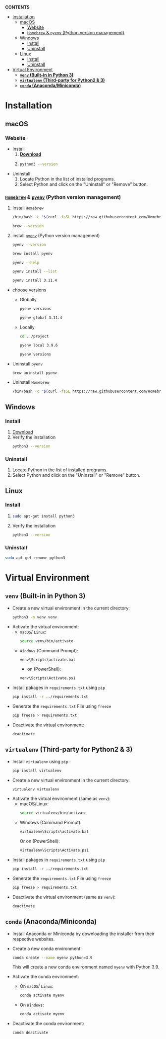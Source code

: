**CONTENTS**
- [Installation](#installation)
  - [macOS](#macos)
    - [Website](#website)
    - [`Homebrew` \& `pyenv` (Python version management)](#homebrew--pyenv-python-version-management)
  - [Windows](#windows)
    - [Install](#install)
    - [Uninstall](#uninstall)
  - [Linux](#linux)
    - [Install](#install-1)
    - [Uninstall](#uninstall-1)
- [Virtual Environment](#virtual-environment)
  - [**`venv` (Built-in in Python 3)**](#venv-built-in-in-python-3)
  - [**`virtualenv` (Third-party for Python2 \& 3)**](#virtualenv-third-party-for-python2--3)
  - [**`conda` (Anaconda/Miniconda)**](#conda-anacondaminiconda)
  

# Installation
## macOS
### Website
  - Install
     1. [**Download**](https://www.python.org/downloads/macos/)
     2. ```bash
        python3 --version
        ```
  - Uninstall
     1. Locate Python in the list of installed programs.
     2. Select Python and click on the "Uninstall" or "Remove" button.
### [`Homebrew`](https://brew.sh/) & [`pyenv`](https://github.com/pyenv/pyenv) (Python version management)
1. Install [`Homebrew`](https://brew.sh/)
   ```bash
   /bin/bash -c "$(curl -fsSL https://raw.githubusercontent.com/Homebrew/install/HEAD/install.sh"
   ```
   ```bash
   brew --version
   ```
2. install [`pyenv`](https://github.com/pyenv/pyenv) (Python version management)
   ```bash
   pyenv --version
   ```
   ```bash
   brew install pyenv
   ```
   ```bash
   pyenv --help
   ```
   ```bash
   pyenv install --list
   ```
   ```bash
   pyenv install 3.11.4
   ```
- choose versions
  - Globally
    ```bash
    pyenv versions
    ```
    ```bash
    pyenv global 3.11.4
    ```
  - Locally
    ```bash
    cd ../project
    ```
    ```bash
    pyenv local 3.9.6
    ```
    ```bash
    pyenv versions
    ```

- Uninstall `pyenv`
   ```bash
   brew uninstall pyenv
   ```
- Uninstall `Homebrew`
   ```bash
   /bin/bash -c "$(curl -fsSL https://raw.githubusercontent.com/Homebrew/install/HEAD/uninstall.sh)"
   ```
## Windows
### Install
   1. [Download](https://www.python.org/downloads/windows/waddawdaw)
   2. Verify the installation
        ```bash
        python3 --version
        ```
### Uninstall
   1. Locate Python in the list of installed programs.
   2. Select Python and click on the "Uninstall" or "Remove" button.

## Linux
### Install
   1. ```bash
      sudo apt-get install python3
      ```
   2. Verify the installation
      ```bash
      python3 --version
      ```
### Uninstall
   ```bash
   sudo apt-get remove python3
   ```

# Virtual Environment
## **`venv` (Built-in in Python 3)**
   - Create a new virtual environment in the current directory:
     ```bash
     python3 -m venv venv
     ```
   - Activate the virtual environment:
     - `macOS`/ `Linux`:
       ```bash
       source venv/bin/activate
       ```
     - `Windows` (Command Prompt):
         ```bash
         venv\Scripts\activate.bat
         ```
       - on (PowerShell):
       ```bash
       venv\Scripts\Activate.ps1
       ```
   - Install pakages in `requirements.txt` using `pip`
     ```bash
     pip install -r ../requirements.txt
     ```
   - Generate the `requirements.txt` File using `freeze`
     ```bash
     pip freeze > requirements.txt
     ```
   - Deactivate the virtual environment:
     ```bash
     deactivate
     ```
## **`virtualenv` (Third-party for Python2 & 3)**
   - Install `virtualenv` using `pip` :
     ```bash
     pip install virtualenv
     ```
   - Create a new virtual environment in the current directory:
     ```bash
     virtualenv virtualenv
     ```
   - Activate the virtual environment (same as `venv`):
     - macOS/Linux:
       ```bash
       source virtualenv/bin/activate
       ```
     - Windows (Command Prompt):
       ```bash
       virtualenv\Scripts\activate.bat
       ```
       Or on (PowerShell):
       ```bash
       virtualenv\Scripts\Activate.ps1
       ```
   - Install pakages in `requirements.txt` using `pip`
     ```bash
     pip install -r ../requirements.txt
     ```
   - Generate the `requirements.txt` File using `freeze`
     ```bash
     pip freeze > requirements.txt
     ```
   - Deactivate the virtual environment (same as `venv`):
     ```bash
     deactivate
     ```
## **`conda` (Anaconda/Miniconda)**
   - Install Anaconda or Miniconda by downloading the installer from their respective websites.
   - Create a new conda environment:
     ```bash
     conda create --name myenv python=3.9
     ```
     This will create a new conda environment named `myenv` with Python 3.9.

   - Activate the conda environment:
     - On `macOS`/ `Linux`:
       ```bash
       conda activate myenv
       ```
     - On `Windows`:
       ```bash
       conda activate myenv
       ```
   - Deactivate the conda environment:
     ```bash
     conda deactivate
     ```
